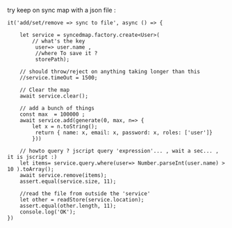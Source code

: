 try keep on sync map with a json file :
		
	it('add/set/remove => sync to file', async () => {        

        let service = syncedmap.factory.create<User>(
            // what's the key 
             user=> user.name ,
             //where To save it ? 
             storePath);        

        // should throw/reject on anything taking longer than this     
        //service.timeOut = 1500;

        // Clear the map               
        await service.clear();
		
		// add a bunch of things
        const max  = 100000 ; 
        await service.add(generate(0, max, n=> {
            let x = n.toString();
             return { name: x, email: x, password: x, roles: ['user']}
            }))       

        // howto query ? jscript query 'expression'... , wait a sec... , it is jscript :)
        let items= service.query.where(user=> Number.parseInt(user.name) > 10 ).toArray();        
        await service.remove(items);
        assert.equal(service.size, 11);

        //read the file from outside the 'service' 
        let other = readStore(service.location);
        assert.equal(other.length, 11);
        console.log('OK');
    })